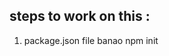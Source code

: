 steps to work on this :
-------------------------------

1) package.json file banao
    npm init
    
